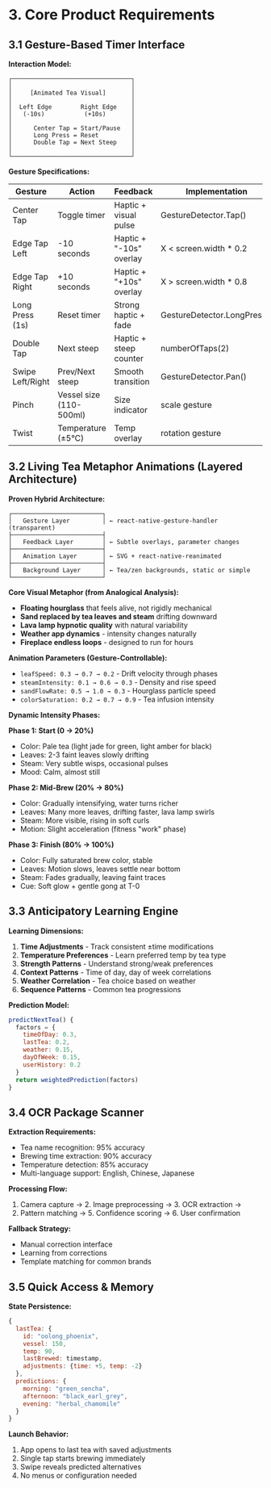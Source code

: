 # 3. Core Product Requirements

## 3.1 Gesture-Based Timer Interface

**Interaction Model:**
```
┌─────────────────────────────────┐
│                                 │
│     [Animated Tea Visual]       │
│                                 │
│  Left Edge        Right Edge    │
│   (-10s)           (+10s)       │
│                                 │
│      Center Tap = Start/Pause   │
│      Long Press = Reset         │
│      Double Tap = Next Steep    │
│                                 │
└─────────────────────────────────┘
```

**Gesture Specifications:**

| Gesture | Action | Feedback | Implementation |
|---------|--------|----------|----------------|
| Center Tap | Toggle timer | Haptic + visual pulse | GestureDetector.Tap() |
| Edge Tap Left | -10 seconds | Haptic + "-10s" overlay | X < screen.width * 0.2 |
| Edge Tap Right | +10 seconds | Haptic + "+10s" overlay | X > screen.width * 0.8 |
| Long Press (1s) | Reset timer | Strong haptic + fade | GestureDetector.LongPress() |
| Double Tap | Next steep | Haptic + steep counter | numberOfTaps(2) |
| Swipe Left/Right | Prev/Next steep | Smooth transition | GestureDetector.Pan() |
| Pinch | Vessel size (110-500ml) | Size indicator | scale gesture |
| Twist | Temperature (±5°C) | Temp overlay | rotation gesture |

## 3.2 Living Tea Metaphor Animations (Layered Architecture)

**Proven Hybrid Architecture:**
```
┌─────────────────────────┐
│   Gesture Layer         │ ← react-native-gesture-handler (transparent)
├─────────────────────────┤
│   Feedback Layer        │ ← Subtle overlays, parameter changes
├─────────────────────────┤
│   Animation Layer       │ ← SVG + react-native-reanimated
├─────────────────────────┤
│   Background Layer      │ ← Tea/zen backgrounds, static or simple
└─────────────────────────┘
```

**Core Visual Metaphor (from Analogical Analysis):**
- **Floating hourglass** that feels alive, not rigidly mechanical
- **Sand replaced by tea leaves and steam** drifting downward
- **Lava lamp hypnotic quality** with natural variability
- **Weather app dynamics** - intensity changes naturally
- **Fireplace endless loops** - designed to run for hours

**Animation Parameters (Gesture-Controllable):**
- `leafSpeed: 0.3 → 0.7 → 0.2` - Drift velocity through phases
- `steamIntensity: 0.1 → 0.6 → 0.3` - Density and rise speed
- `sandFlowRate: 0.5 → 1.0 → 0.3` - Hourglass particle speed
- `colorSaturation: 0.2 → 0.7 → 0.9` - Tea infusion intensity

**Dynamic Intensity Phases:**

**Phase 1: Start (0 → 20%)**
- Color: Pale tea (light jade for green, light amber for black)
- Leaves: 2-3 faint leaves slowly drifting
- Steam: Very subtle wisps, occasional pulses
- Mood: Calm, almost still

**Phase 2: Mid-Brew (20% → 80%)**
- Color: Gradually intensifying, water turns richer
- Leaves: Many more leaves, drifting faster, lava lamp swirls
- Steam: More visible, rising in soft curls
- Motion: Slight acceleration (fitness "work" phase)

**Phase 3: Finish (80% → 100%)**
- Color: Fully saturated brew color, stable
- Leaves: Motion slows, leaves settle near bottom
- Steam: Fades gradually, leaving faint traces
- Cue: Soft glow + gentle gong at T-0

## 3.3 Anticipatory Learning Engine

**Learning Dimensions:**

1. **Time Adjustments** - Track consistent ±time modifications
2. **Temperature Preferences** - Learn preferred temp by tea type
3. **Strength Patterns** - Understand strong/weak preferences
4. **Context Patterns** - Time of day, day of week correlations
5. **Weather Correlation** - Tea choice based on weather
6. **Sequence Patterns** - Common tea progressions

**Prediction Model:**
```javascript
predictNextTea() {
  factors = {
    timeOfDay: 0.3,
    lastTea: 0.2,
    weather: 0.15,
    dayOfWeek: 0.15,
    userHistory: 0.2
  }
  return weightedPrediction(factors)
}
```

## 3.4 OCR Package Scanner

**Extraction Requirements:**
- Tea name recognition: 95% accuracy
- Brewing time extraction: 90% accuracy
- Temperature detection: 85% accuracy
- Multi-language support: English, Chinese, Japanese

**Processing Flow:**
1. Camera capture → 2. Image preprocessing → 3. OCR extraction → 
4. Pattern matching → 5. Confidence scoring → 6. User confirmation

**Fallback Strategy:**
- Manual correction interface
- Learning from corrections
- Template matching for common brands

## 3.5 Quick Access & Memory

**State Persistence:**
```javascript
{
  lastTea: {
    id: "oolong_phoenix",
    vessel: 150,
    temp: 90,
    lastBrewed: timestamp,
    adjustments: {time: +5, temp: -2}
  },
  predictions: {
    morning: "green_sencha",
    afternoon: "black_earl_grey",
    evening: "herbal_chamomile"
  }
}
```

**Launch Behavior:**
1. App opens to last tea with saved adjustments
2. Single tap starts brewing immediately
3. Swipe reveals predicted alternatives
4. No menus or configuration needed
